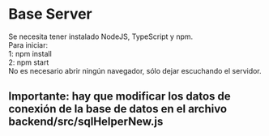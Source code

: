 # Base Server

Se necesita tener instalado NodeJS, TypeScript y npm.  
Para iniciar:  
1: npm install  
2: npm start   
No es necesario abrir ningún navegador, sólo dejar escuchando el servidor.  
## Importante: hay que modificar los datos de conexión de la base de datos en el archivo backend/src/sqlHelperNew.js
